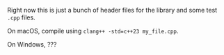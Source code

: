 Right now this is just a bunch of header files for the library and some test `.cpp` files.

On macOS, compile using `clang++ -std=c++23 my_file.cpp`.

On Windows, ???
